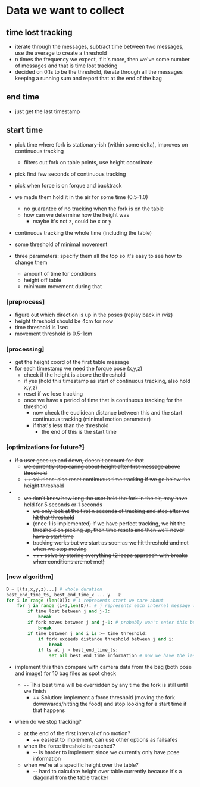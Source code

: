 # Data we want to collect
## time lost tracking
- iterate through the messages, subtract time between two messages, use the average to create a threshold
- n times the frequency we expect, if it's more, then we've some number of messages and that is time lost tracking
- decided on 0.1s to be the threshold, iterate through all the messages keeping a running sum and report that at the end of the bag

## end time
- just get the last timestamp

## start time
- pick time where fork is stationary-ish (within some delta), improves on continuous tracking 
    - filters out fork on table points, use height coordinate
- pick first few seconds of continuous tracking
- pick when force is on forque and backtrack

- we made them hold it in the air for some time (0.5-1.0)
    - no guarantee of no tracking when the fork is on the table
    - how can we determine how the height was
        - maybe it's not z, could be x or y

- continuous tracking the whole time (including the table)

- some threshold of minimal movement

- three parameters: specify them all the top so it's easy to see how to change them

    - amount of time for conditions
    - height off table
    - minimum movement during that 
    
### [preprocess]
- figure out which direction is up in the poses (replay back in rviz)
- height threshold should be 4cm for now
- time threshold is 1sec
- movement threshold is 0.5-1cm

### [processing]
- get the height coord of the first table message
- for each timestamp we need the forque pose (x,y,z)
    - check if the height is above the threshold
    - if yes (hold this timestamp as start of continuous tracking, also hold x,y,z)        
    - reset if we lose tracking
    - once we have a period of time that is continuous tracking for the threshold
        - now check the euclidean distance between this and the start continuous tracking (minimal motion parameter)
        - if that's less than the threshold
            - the end of this is the start time

<strike>

### [optimizations for future?]
- if a user goes up and down, doesn't account for that 
    - we currently stop caring about height after first message above threshold
    - ++ solutions: also reset continuous time tracking if we go below the height threshold
- - we don't know how long the user held the fork in the air, may have held for 5 seconds or 1 seconds    
    - we only look at the first n seconds of tracking and stop after we hit that threshold
    - (once 1 is implemented) if we have perfect tracking, we hit the threshold on picking up, then time resets and then we'll never have a start time
    - tracking works but we start as soon as we hit threshold and not when we stop moving
    - +++ solve by storing everything (2 loops approach with breaks when conditions are not met)
</strike>

### [new algorithm]
```python
D = [(ts,x,y,z)...] # whole duration
best_end_time_ts, best_end_time_x ... y   z
for i in range (len(D)): # i represents start we care about
    for j in range (i+1,len(D)): # j represents each internal message we care about
        if time lost between j and j-1:
            break
        if fork moves between j and j-1: # probably won't enter this but just to be safe
            break
        if time between j and i is >= time threshold:
            if fork exceeds distance threshold between j and i:
                break
            if ts at j > best_end_time_ts:
                set all best_end_time information # now we have the last possible time that meets our requirements 

```

- implement this then compare with camera data from the bag (both pose and image) for 10 bag files as spot check
    - -- This best time will be overridden by any time the fork is still until we finish
        - ++ Solution: implement a force threshold (moving the fork downwards/hitting the food) and stop looking for a start time if that happens


- when do we stop tracking?
    - at the end of the first interval of no motion?
        - ++ easiest to implement, can use other options as failsafes
    - when the force threshold is reached?
        - -- is harder to implement since we currently only have pose information
    - when we're at a specific height over the table?
        - -- hard to calculate height over table currently because it's a diagonal from the table tracker
